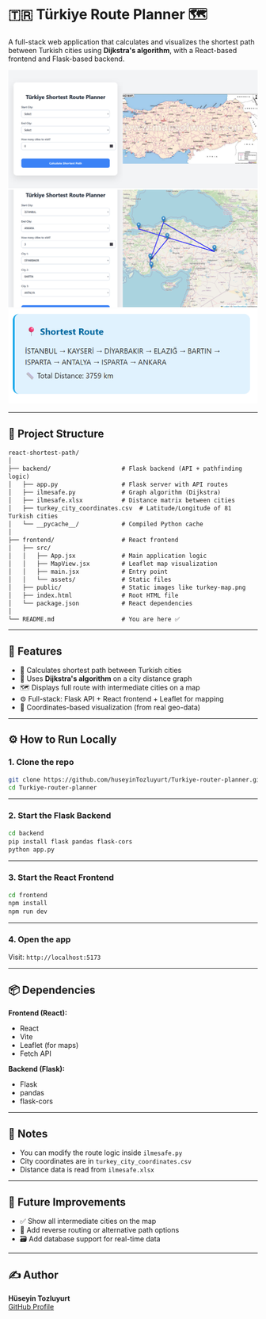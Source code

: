 # 🇹🇷 Türkiye Route Planner 🗺️

A full-stack web application that calculates and visualizes the shortest path between Turkish cities using **Dijkstra's algorithm**, with a React-based frontend and Flask-based backend.


![Türkiye Route Planner MainPage](screenshots/ilmainpage.png)
![Türkiye Route Planner Travelling Across Cities in Shortest Path](screenshots/TurkiyeTur.png)
![Shortest Path Presented](screenshots/Shortest.png)


---

## 📁 Project Structure

```
react-shortest-path/
│
├── backend/                    # Flask backend (API + pathfinding logic)
│   ├── app.py                  # Flask server with API routes
│   ├── ilmesafe.py             # Graph algorithm (Dijkstra)
│   ├── ilmesafe.xlsx           # Distance matrix between cities
│   ├── turkey_city_coordinates.csv  # Latitude/Longitude of 81 Turkish cities
│   └── __pycache__/            # Compiled Python cache
│
├── frontend/                   # React frontend
│   ├── src/
│   │   ├── App.jsx             # Main application logic
│   │   ├── MapView.jsx         # Leaflet map visualization
│   │   ├── main.jsx            # Entry point
│   │   └── assets/             # Static files
│   ├── public/                 # Static images like turkey-map.png
│   ├── index.html              # Root HTML file
│   └── package.json            # React dependencies
│
└── README.md                   # You are here ✅
```

---

## 🚀 Features

- 🔁 Calculates shortest path between Turkish cities
- 🧠 Uses **Dijkstra's algorithm** on a city distance graph
- 🗺️ Displays full route with intermediate cities on a map
- ⚙️ Full-stack: Flask API + React frontend + Leaflet for mapping
- 🧭 Coordinates-based visualization (from real geo-data)

---

## ⚙️ How to Run Locally

### 1. Clone the repo

```bash
git clone https://github.com/huseyinTozluyurt/Turkiye-router-planner.git
cd Turkiye-router-planner
```

---

### 2. Start the Flask Backend

```bash
cd backend
pip install flask pandas flask-cors
python app.py
```

---

### 3. Start the React Frontend

```bash
cd frontend
npm install
npm run dev
```

---

### 4. Open the app

Visit: `http://localhost:5173`

---

## 📦 Dependencies

**Frontend (React):**

- React
- Vite
- Leaflet (for maps)
- Fetch API

**Backend (Flask):**

- Flask
- pandas
- flask-cors

---

## 📌 Notes

- You can modify the route logic inside `ilmesafe.py`
- City coordinates are in `turkey_city_coordinates.csv`
- Distance data is read from `ilmesafe.xlsx`

---

## 🧠 Future Improvements

- ✅ Show all intermediate cities on the map
- 🧭 Add reverse routing or alternative path options
- 🗃️ Add database support for real-time data

---

## ✍️ Author

**Hüseyin Tozluyurt**  
[GitHub Profile](https://github.com/huseyinTozluyurt)
